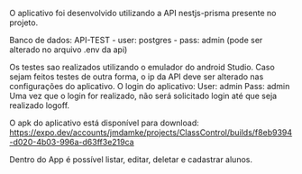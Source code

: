 O aplicativo foi desenvolvido utilizando a API nestjs-prisma presente no projeto.

Banco de dados: API-TEST - user: postgres - pass: admin (pode ser alterado no arquivo .env da api)

Os testes sao realizados utilizando o emulador do android Studio. Caso sejam feitos testes de outra forma, o ip da API deve ser alterado nas configurações do aplicativo.
O login do aplicativo: User: admin	Pass: admin
Uma vez que o login for realizado, não será solicitado login até que seja realizado logoff.

O apk do aplicativo está disponível para download: https://expo.dev/accounts/jmdamke/projects/ClassControl/builds/f8eb9394-d020-4b03-996a-d63ff3e219ca

Dentro do App é possível listar, editar, deletar e cadastrar alunos.
